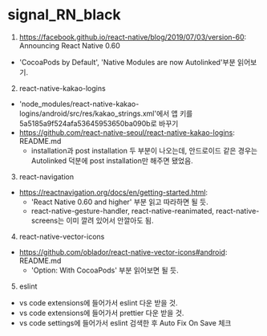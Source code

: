 # signal_RN_black

1. https://facebook.github.io/react-native/blog/2019/07/03/version-60: Announcing React Native 0.60
  * 'CocoaPods by Default', 'Native Modules are now Autolinked'부분 읽어보기.

2. react-native-kakao-logins
  * 'node_modules/react-native-kakao-logins/android/src/res/kakao_strings.xml'에서 앱 키를 5a5185a9f524afa53645953650ba090b로 바꾸기
  * https://github.com/react-native-seoul/react-native-kakao-logins: README.md
    - installation과 post installation 두 부분이 나오는데, 안드로이드 같은 경우는 Autolinked 덕분에 post installation만 해주면 됐었음.

3. react-navigation
  * https://reactnavigation.org/docs/en/getting-started.html:
    - 'React Native 0.60 and higher' 부분 읽고 따라하면 될 듯.
    - react-native-gesture-handler, react-native-reanimated, react-native-screens는 이미 깔려 있어서 안깔아도 됨.

4. react-native-vector-icons
  * https://github.com/oblador/react-native-vector-icons#android: README.md
    - 'Option: With CocoaPods' 부분 읽어보면 될 듯.
    
5. eslint
  * vs code extensions에 들어가서 eslint 다운 받을 것.
  * vs code extensions에 들어가서 prettier 다운 받을 것.
  * vs code settings에 들어가서 eslint 검색한 후 Auto Fix On Save 체크

